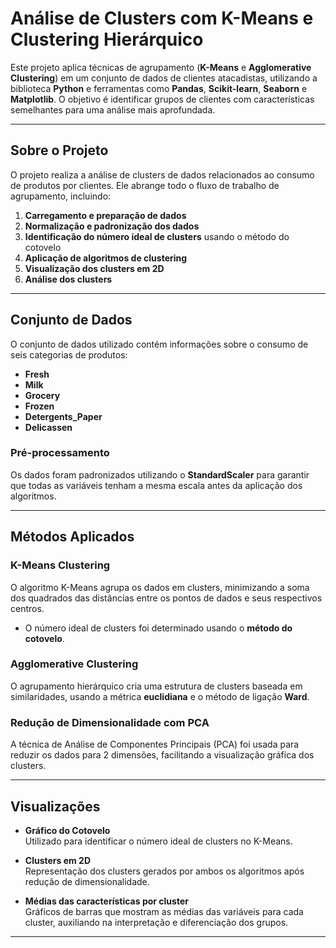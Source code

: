 # Análise de Clusters com K-Means e Clustering Hierárquico  

Este projeto aplica técnicas de agrupamento (**K-Means** e **Agglomerative Clustering**) em um conjunto de dados de clientes atacadistas, utilizando a biblioteca **Python** e ferramentas como **Pandas**, **Scikit-learn**, **Seaborn** e **Matplotlib**. O objetivo é identificar grupos de clientes com características semelhantes para uma análise mais aprofundada.

---

## Sobre o Projeto  

O projeto realiza a análise de clusters de dados relacionados ao consumo de produtos por clientes. Ele abrange todo o fluxo de trabalho de agrupamento, incluindo:  
1. **Carregamento e preparação de dados**  
2. **Normalização e padronização dos dados**  
3. **Identificação do número ideal de clusters** usando o método do cotovelo  
4. **Aplicação de algoritmos de clustering**  
5. **Visualização dos clusters em 2D**  
6. **Análise dos clusters**  

---

## Conjunto de Dados  

O conjunto de dados utilizado contém informações sobre o consumo de seis categorias de produtos:  
- **Fresh**  
- **Milk**  
- **Grocery**  
- **Frozen**  
- **Detergents_Paper**  
- **Delicassen**  

### **Pré-processamento**  
Os dados foram padronizados utilizando o **StandardScaler** para garantir que todas as variáveis tenham a mesma escala antes da aplicação dos algoritmos.

---

## Métodos Aplicados  

### **K-Means Clustering**  
O algoritmo K-Means agrupa os dados em clusters, minimizando a soma dos quadrados das distâncias entre os pontos de dados e seus respectivos centros.  
- O número ideal de clusters foi determinado usando o **método do cotovelo**.  

### **Agglomerative Clustering**  
O agrupamento hierárquico cria uma estrutura de clusters baseada em similaridades, usando a métrica **euclidiana** e o método de ligação **Ward**.

### **Redução de Dimensionalidade com PCA**  
A técnica de Análise de Componentes Principais (PCA) foi usada para reduzir os dados para 2 dimensões, facilitando a visualização gráfica dos clusters.

---

## Visualizações  

- **Gráfico do Cotovelo**  
  Utilizado para identificar o número ideal de clusters no K-Means.  

- **Clusters em 2D**  
  Representação dos clusters gerados por ambos os algoritmos após redução de dimensionalidade.  

- **Médias das características por cluster**  
  Gráficos de barras que mostram as médias das variáveis para cada cluster, auxiliando na interpretação e diferenciação dos grupos.

---

